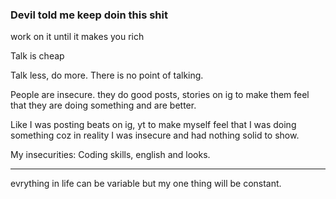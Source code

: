 ### Devil told me keep doin this shit

work on it until it makes you rich

Talk is cheap

Talk less, do more. There is no point of talking.

People are insecure. they do good posts, stories on ig to make them feel that they are doing something and are better.

Like I was posting beats on ig, yt to make myself feel that I was doing something coz in reality I was insecure and had nothing solid to show.

My insecurities: Coding skills, english and looks.

---

evrything in life can be variable but my one thing will be constant.
